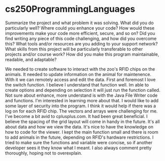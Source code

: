 # cs250ProgrammingLanguages

Summarize the project and what problem it was solving.
What did you do particularly well?
Where could you enhance your code? How would these improvements make your code more efficient, secure, and so on?
Did you find writing any piece of this code challenging, and how did you overcome this? What tools and/or resources are you adding to your support network?
What skills from this project will be particularly transferable to other projects and/or course work?
How did you make this program maintainable, readable, and adaptable?

We needed to create software to interact with the zoo's RFID chips on the animals. It needed to update information on the animal for maintenence. With it we can remotely access and edit the data. First and foremost I love the switch function. I believe I understand that function well. Im able to create options and depending on selection it will just run the function called. Not sure about enhance, more understand is with the Java File Writer code and functions. I'm interested in learning more about that. I would like to add some layer of security into the program. I think it would help if there was a log on for each RFID chip. The vectors and arrays were challenging for me. I've become a bit avid to cplusplus.com. It had been great beneficial. I believe the spacing of the grid layout will come in handy in the future. It's all about data and how we view the data. It's nice to have the knowledge on how to code for the viewer. I kept the main function small and there is room to add animals in the future, depending on RFID's hardware restrictions. I tried to make sure the functions and variable were concise, so if another developer sees it they know what I meant. I also always comment pretty thoroughly, hoping not to overexplain.
